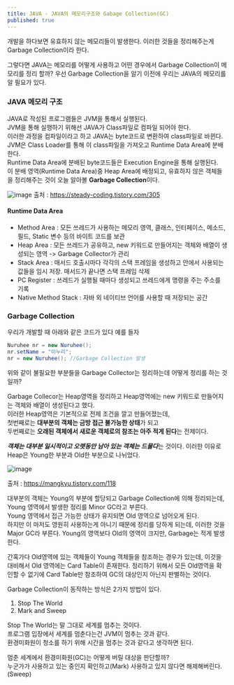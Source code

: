 ```yaml
---
title: JAVA - JAVA의 메모리구조와 Gabage Collection(GC)
published: true
---
```


개발을 하다보면 유효하지 않는 메모리들이 발생한다.
이러한 것들을 정리해주는게 Garbage Collection이라 한다.

그렇다면 JAVA는 메모리를 어떻게 사용하고 어떤 경우에서 Garbage Collection이 메모리를 정리 할까?
우선 Garbage Collection을 알기 이전에 우리는 JAVA의 메모리를 알 필요가 있다.

### JAVA 메모리 구조
JAVA로 작성된 프로그램들은 JVM을 통해서 실행된다.<br>
JVM을 통해 실행하기 위해선 JAVA가 Class파일로 컴파일 되어야 한다.<br> 
이러한 과정을 컴파일이라고 하고 JAVA는 byte코드로 변환하여 class파일로 바뀐다.<br>
JVM은 Class Loader를 통해 이 class파일을 가져오고 Runtime Data Area에 분배한다.<br>
Runtime Data Area에 분배된 byte코드들은 Execution Engine을 통해 실행된다.<br>
이 분배 영역(Runtime Data Area)중 Heap Area에 배정되고, 유효하지 않은 객체들을 정리해주는 것이 오늘 알아볼 **Garbage Collection**이다.

![image](https://img1.daumcdn.net/thumb/R1280x0/?scode=mtistory2&fname=https%3A%2F%2Fblog.kakaocdn.net%2Fdn%2FpjywN%2FbtqSduBXLIK%2F2QEL5c2nEJXRm0cyhvwxF1%2Fimg.png)
출처 : https://steady-coding.tistory.com/305

#### Runtime Data Area
- Method Area : 모든 쓰레드가 사용하는 메모리 영역, 클래스, 인터페이스, 메소드, 필드, Static 변수 등의 바이트 코드를 보관
- Heap Area : 모든 쓰레드가 공유하고, new 키워드로 만들어지는 객체와 배열이 생성되는 영역 -> Garbage Collector가 관리
- Stack Area : 매서드 호출시마다 각각의 스택 프레임을 생성하고 안에서 사용되는 값들을 임시 저장. 매서드가 끝나면 스택 프레임 삭제
- PC Register : 쓰레드가 실행될 때마다 생성되고 쓰레드에게 명령을 주는 주소를 기록
- Native Method Stack : 자바 외 네이티브 언어를 사용할 때 저장되는 공간

### Garbage Collection
우리가 개발할 때 아래와 같은 코드가 있다 예를 들자
```java
Nuruhee nr = new Nuruhee();
nr.setName = "이누리";
nr = new Nuruhee(); //Garbage Collection 발생
```
위와 같이 불필요한 부분들을 Garbage Collector는 정리하는데 어떻게 정리를 하는 것일까?

Garbage Collecor는 Heap영역을 정리하고 Heap영역에는 new 키워드로 만들어지는 객체와 배열이 생성된다고 했다. <br>
이러한 Heap영역은 기본적으로 전제 조건을 깔고 만들어졌는데, <br>
첫번째로는 **대부분의 객체는 금방 접근 불가능한 상태**가 되고 <br>
두번째로는 **오래된 객체에서 새로운 객체로의 참조는 아주 적게 된다**는 전제이다. <br>

***객체는 대부분 일시적이고 오랫동안 남아 있는 객체는 드물다***는 것이다.
이러한 이유로 Heap은 Young한 부분과 Old한 부분으로 나뉘었다.

![image](https://img1.daumcdn.net/thumb/R1280x0/?scode=mtistory2&fname=https%3A%2F%2Fblog.kakaocdn.net%2Fdn%2Fva8qQ%2FbtqUSpSocbS%2FkxTvtnmrdhf4bnVPXth0UK%2Fimg.png)

출처 : https://mangkyu.tistory.com/118

대부분의 객체는 Young의 부분에 할당되고 Garbage Collection에 의해 정리되는데, Young 영역에서 발생한 정리를 Minor GC라고 부른다.<br>
Young 영역에서 접근 가능한 상태가 유지되면 Old 영역으로 넘어오게 된다. <br>
하지만 이 마저도 영원히 사용하는게 아니기 때문에 정리를 당하게 되는데, 이러한 것을 Major GC라 부른다.
Young의 영역보다 Old의 영역이 크지만, Garbage는 적게 발생한다.

간혹가다 Old영역에 있는 객체들이 Young 객체들을 참조하는 경우가 있는데, 이것을 대비해서 Old 영역에는 Card Table이 존재한다.
정리하기 위해서 모든 Old영역을 확인할 수 없기에 Card Table만 참조하여 GC의 대상인지 아닌지 판별하는 것이다.

Garbage Collection이 동작하는 방식은 2가지 방법이 있다.
1. Stop The World
2. Mark and Sweep

Stop The World는 말 그대로 세계를 멈추는 것이다. <br>
프로그램 입장에서 세계를 멈춘다는건 JVM이 멈추는 것과 같다. <br>
환경미화원이 청소를 하기 위해 시간을 멈추는 것과 같다고 생각하면 된다. <br>

멈춘 세계에서 환경미화원(GC)는 어떻게 버릴 대상을 판단할까? <br>
누군가가 사용하고 있는 중인지 확인하고(Mark) 사용하고 있지 않다면 해제해버린다.(Sweep)

